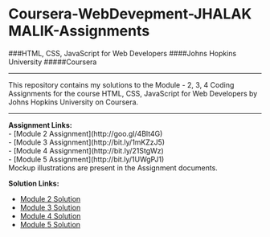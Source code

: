 # Coursera-WebDevepment-JHALAK MALIK-Assignments

###HTML, CSS, JavaScript for Web Developers
####Johns Hopkins University
#####Coursera
<hr>
This repository contains my solutions to the Module - 2, 3, 4 Coding Assignments for the course HTML, CSS, JavaScript for Web Developers by Johns Hopkins University on Coursera. <br>

<hr>
<b>Assignment Links:</b> <br>
- [Module 2 Assignment](http://goo.gl/4Blt4G) <br>
- [Module 3 Assignment](http://bit.ly/1mKZzJ5) <br>
- [Module 4 Assignment](http://bit.ly/21StgWz) <br>
- [Module 5 Assignment](http://bit.ly/1UWgPJ1) <br>
Mockup illustrations are present in the Assignment documents.
<br>

<b>Solution Links:</b> <br>
- [Module 2 Solution](http://jhalakmalik.github.io/jhalakwebsitedevelopment/assignmentmodule-2/index.html) <br>
- [Module 3 Solution](https://jhalakmalik.github.io/jhalakwebsitedevelopment/module_3%20assignment/index.html) <br>
- [Module 4 Solution](http://jhalakmalik.github.io/jhalakwebsitedevelopment/module_4%20assignment/index.html) <br>
- [Module 5 Solution](http://jhalakmalik.github.io/jhalakwebsitedevelopment/module_5%20assignment/index.html) <br>
